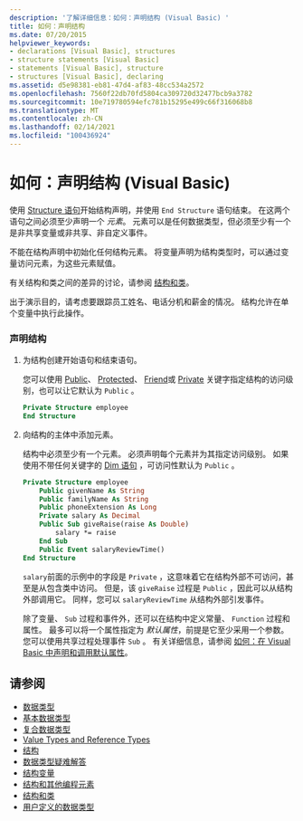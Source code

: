 ```yaml
---
description: '了解详细信息：如何：声明结构 (Visual Basic) '
title: 如何：声明结构
ms.date: 07/20/2015
helpviewer_keywords:
- declarations [Visual Basic], structures
- structure statements [Visual Basic]
- statements [Visual Basic], structure
- structures [Visual Basic], declaring
ms.assetid: d5e98381-eb81-47d4-af83-48cc534a2572
ms.openlocfilehash: 7560f22db70fd5804ca309720d32477bcb9a3782
ms.sourcegitcommit: 10e719780594efc781b15295e499c66f316068b8
ms.translationtype: MT
ms.contentlocale: zh-CN
ms.lasthandoff: 02/14/2021
ms.locfileid: "100436924"
---
```

# <a name="how-to-declare-a-structure-visual-basic"></a>如何：声明结构 (Visual Basic)

使用 [Structure 语句](../../../language-reference/statements/structure-statement.md)开始结构声明，并使用 `End Structure` 语句结束。 在这两个语句之间必须至少声明一个 *元素*。 元素可以是任何数据类型，但必须至少有一个是非共享变量或非共享、非自定义事件。  
  
 不能在结构声明中初始化任何结构元素。 将变量声明为结构类型时，可以通过变量访问元素，为这些元素赋值。  
  
 有关结构和类之间的差异的讨论，请参阅 [结构和类](structures-and-classes.md)。  
  
 出于演示目的，请考虑要跟踪员工姓名、电话分机和薪金的情况。 结构允许在单个变量中执行此操作。  
  
### <a name="to-declare-a-structure"></a>声明结构  
  
1. 为结构创建开始语句和结束语句。  
  
     您可以使用 [Public](../../../language-reference/modifiers/public.md)、 [Protected](../../../language-reference/modifiers/protected.md)、 [Friend](../../../language-reference/modifiers/friend.md)或 [Private](../../../language-reference/modifiers/private.md) 关键字指定结构的访问级别，也可以让它默认为 `Public` 。  
  
    ```vb  
    Private Structure employee  
    End Structure  
    ```  
  
2. 向结构的主体中添加元素。  
  
     结构中必须至少有一个元素。 必须声明每个元素并为其指定访问级别。 如果使用不带任何关键字的 [Dim 语句](../../../language-reference/statements/dim-statement.md) ，可访问性默认为 `Public` 。  
  
    ```vb  
    Private Structure employee  
        Public givenName As String  
        Public familyName As String  
        Public phoneExtension As Long  
        Private salary As Decimal  
        Public Sub giveRaise(raise As Double)  
            salary *= raise  
        End Sub  
        Public Event salaryReviewTime()  
    End Structure  
    ```  
  
     `salary`前面的示例中的字段是 `Private` ，这意味着它在结构外部不可访问，甚至是从包含类中访问。 但是，该 `giveRaise` 过程是 `Public` ，因此可以从结构外部调用它。 同样，您可以 `salaryReviewTime` 从结构外部引发事件。  
  
     除了变量、 `Sub` 过程和事件外，还可以在结构中定义常量、 `Function` 过程和属性。 最多可以将一个属性指定为 *默认属性*，前提是它至少采用一个参数。 您可以使用共享过程处理事件[](../../../language-reference/modifiers/shared.md) `Sub` 。 有关详细信息，请参阅 [如何：在 Visual Basic 中声明和调用默认属性](../procedures/how-to-declare-and-call-a-default-property.md)。  
  
## <a name="see-also"></a>请参阅

- [数据类型](index.md)
- [基本数据类型](elementary-data-types.md)
- [复合数据类型](composite-data-types.md)
- [Value Types and Reference Types](value-types-and-reference-types.md)
- [结构](structures.md)
- [数据类型疑难解答](troubleshooting-data-types.md)
- [结构变量](structure-variables.md)
- [结构和其他编程元素](structures-and-other-programming-elements.md)
- [结构和类](structures-and-classes.md)
- [用户定义的数据类型](../../../language-reference/data-types/user-defined-data-type.md)
